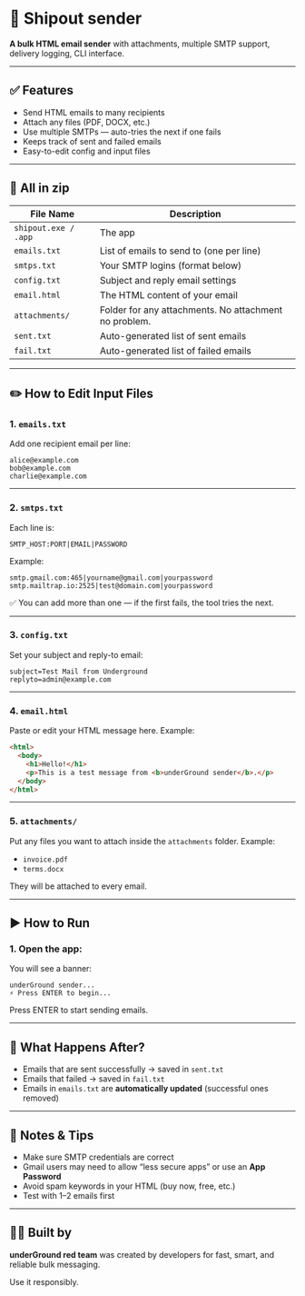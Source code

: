 # 📧 Shipout sender

**A bulk HTML email sender** with attachments, multiple SMTP support, delivery logging, CLI interface.

---

## ✅ Features

* Send HTML emails to many recipients
* Attach any files (PDF, DOCX, etc.)
* Use multiple SMTPs — auto-tries the next if one fails
* Keeps track of sent and failed emails
* Easy-to-edit config and input files

---

## 📂 All in zip

| File Name      | Description                              |
| -------------- | ---------------------------------------- |
| `shipout.exe / .app`      | The app                      |
| `emails.txt`   | List of emails to send to (one per line) |
| `smtps.txt`    | Your SMTP logins (format below)          |
| `config.txt`   | Subject and reply email settings         |
| `email.html`   | The HTML content of your email           |
| `attachments/` | Folder for any attachments. No attachment no problem.
| `sent.txt`     | Auto-generated list of sent emails       |
| `fail.txt`     | Auto-generated list of failed emails     |

---

## ✏️ How to Edit Input Files

### 1. `emails.txt`

Add one recipient email per line:

```
alice@example.com
bob@example.com
charlie@example.com
```

---

### 2. `smtps.txt`

Each line is:

```
SMTP_HOST:PORT|EMAIL|PASSWORD
```

Example:

```
smtp.gmail.com:465|yourname@gmail.com|yourpassword
smtp.mailtrap.io:2525|test@domain.com|yourpassword
```

✅ You can add more than one — if the first fails, the tool tries the next.

---

### 3. `config.txt`

Set your subject and reply-to email:

```
subject=Test Mail from Underground
replyto=admin@example.com
```

---

### 4. `email.html`

Paste or edit your HTML message here. Example:

```html
<html>
  <body>
    <h1>Hello!</h1>
    <p>This is a test message from <b>underGround sender</b>.</p>
  </body>
</html>
```

---

### 5. `attachments/`

Put any files you want to attach inside the `attachments` folder.
Example:

* `invoice.pdf`
* `terms.docx`

They will be attached to every email.

---

## ▶️ How to Run

### 1. Open the app:

You will see a banner:

```
underGround sender...
⚡ Press ENTER to begin...
```

Press ENTER to start sending emails.

---

## 📝 What Happens After?

* Emails that are sent successfully → saved in `sent.txt`
* Emails that failed → saved in `fail.txt`
* Emails in `emails.txt` are **automatically updated** (successful ones removed)

---

## 🚨 Notes & Tips

* Make sure SMTP credentials are correct
* Gmail users may need to allow “less secure apps” or use an **App Password**
* Avoid spam keywords in your HTML (buy now, free, etc.)
* Test with 1–2 emails first

---

## 👨‍💻 Built by

**underGround red team** was created by developers for fast, smart, and reliable bulk messaging.

Use it responsibly.
